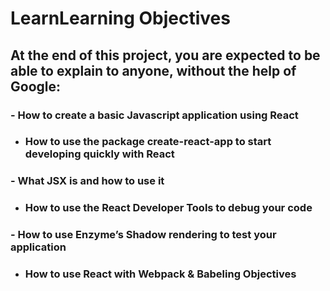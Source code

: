 # LearnLearning Objectives

## At the end of this project, you are expected to be able to explain to anyone, without the help of Google:

### - How to create a basic Javascript application using React

- ### How to use the package create-react-app to start developing quickly with React

### - What JSX is and how to use it

- ### How to use the React Developer Tools to debug your code

### - How to use Enzyme’s Shadow rendering to test your application

- ### How to use React with Webpack & Babeling Objectives
